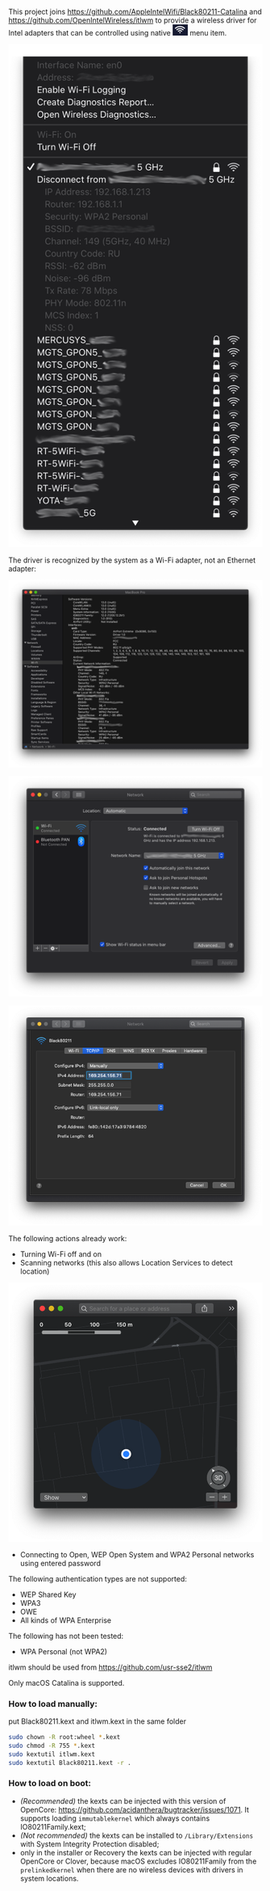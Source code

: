 This project joins https://github.com/AppleIntelWifi/Black80211-Catalina and https://github.com/OpenIntelWireless/itlwm to provide a wireless driver for Intel adapters that can be controlled using native ![AirPort](NetworkMenuIcon.png) menu item.

![menu](NetworkMenu.png) 

The driver is recognized by the system as a Wi-Fi adapter, not an Ethernet adapter:

![profiler](SystemProfiler.png)

![interfaces](NetworkInterfaces.png)

![ip](IPSettings.png)

The following actions already work:
- Turning Wi-Fi off and on
- Scanning networks (this also allows Location Services to detect location)

![maps](Maps.png)

- Connecting to Open, WEP Open System and WPA2 Personal networks using entered password

The following authentication types are not supported:
- WEP Shared Key
- WPA3
- OWE
- All kinds of WPA Enterprise

The following has not been tested:
- WPA Personal (not WPA2)

itlwm should be used from https://github.com/usr-sse2/itlwm

Only macOS Catalina is supported.

### How to load manually:
put Black80211.kext and itlwm.kext in the same folder
```bash
sudo chown -R root:wheel *.kext
sudo chmod -R 755 *.kext
sudo kextutil itlwm.kext
sudo kextutil Black80211.kext -r .
```

### How to load on boot:
- *(Recommended)* the kexts can be injected with this version of OpenCore: https://github.com/acidanthera/bugtracker/issues/1071. It supports loading `immutablekernel` which always contains IO80211Family.kext;
- *(Not recommended)* the kexts can be installed to `/Library/Extensions` with System Integrity Protection disabled;
- only in the installer or Recovery the kexts can be injected with regular OpenCore or Clover, because macOS excludes IO80211Family from the `prelinkedkernel` when there are no wireless devices with drivers in system locations.
